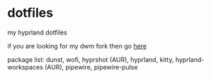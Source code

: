 # dotfiles
my hyprland dotfiles

if you are looking for my dwm fork then go [here](https://github.com/AsmLuna/suckless)

package list: dunst, wofi, hyprshot (AUR), hyprland, kitty, hyprland-workspaces (AUR), pipewire, pipewire-pulse
